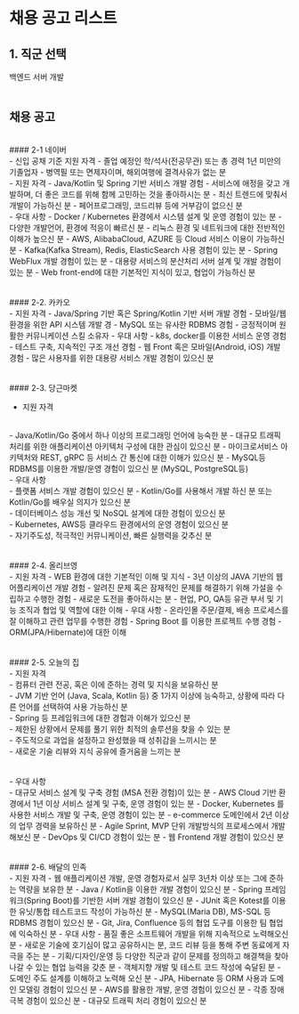 # 채용 공고 리스트

## 1. 직군 선택

백엔드 서버 개발
<br>
<br>

## 채용 공고
<br>
#### 2-1 네이버
<br>
- 신입 공채 기준 지원 자격
  - 졸업 예정인 학/석사(전공무관) 또는 총 경력 1년 미만의 기졸업자
  - 병역필 또는 면제자이며, 해외여행에 결격사유가 없는 분
<br>
- 지원 자격
  - Java/Kotlin 및 Spring 기반 서비스 개발 경험
  -  서비스에 애정을 갖고 개발하며, 더 좋은 코드를 위해 함께 고민하는 것을 좋아하시는 분
  - 최신 트렌드에 맞춰서 개발이 가능하신 분
  -  페어프로그래밍, 코드리뷰 등에 거부감이 없으신 분
<br>
- 우대 사항
  - Docker / Kubernetes 환경에서 시스템 설계 및 운영 경험이 있는 분
  - 다양한 개발언어, 환경에 적응이 빠르신 분
  - 리눅스 환경 및 네트워크에 대한 전반적인 이해가 높으신 분
  - AWS, AlibabaCloud, AZURE 등 Cloud 서비스 이용이 가능하신 분
  - Kafka(Kafka Stream), Redis, ElasticSearch 사용 경험이 있는 분
  - Spring WebFlux 개발 경험이 있는 분
  - 대용량 서비스의 분산처리 서버 설계 및 개발 경험이 있는 분
  -  Web front-end에 대한 기본적인 지식이 있고, 협업이 가능하신 분
<br>
<br>
<br>
#### 2-2. 카카오
<br>
- 지원 자격
  - Java/Spring 기반 혹은 Spring/Kotlin 기반 서버 개발 경험
  - 모바일/웹 환경을 위한 API 시스템 개발 경
  - MySQL 또는 유사한 RDBMS 경험
  - 긍정적이며 원활한 커뮤니케이션 스킬 소유자
- 우대 사항
  - k8s, docker를 이용한 서비스 운영 경험
  - 테스트 구축, 지속적인 구조 개선 경험
  - 웹 Front 혹은 모바일(Android, iOS) 개발 경험
  - 많은 사용자를 위한 대용량 서비스 개발 경험이 있으신 분
<br>
<br>
<br>
#### 2-3. 당근마켓

- 지원 자격
<br>
  - Java/Kotlin/Go 중에서 하나 이상의 프로그래밍 언어에 능숙한 분
  - 대규모 트래픽 처리를 위한 애플리케이션 아키텍처 구성에 대한 관심이 있으신 분
  - 마이크로서비스 아키텍처와 REST,  gRPC 등 서비스 간 통신에 대한 이해가 있으신 분
  - MySQL등 RDBMS를 이용한 개발/운영 경험이 있으신 분 (MySQL, PostgreSQL등)
<br>
- 우대 사항
<br>
  - 플랫폼 서비스 개발 경험이 있으신 분
  - Kotlin/Go를 사용해서 개발 하신 분 또는 Kotlin/Go를 배우실 의지가 있으신 분
<br>
  - 데이터베이스 성능 개선 및 NoSQL 설계에 대한 경험이 있으신 분
<br>
  - Kubernetes, AWS등 클라우드 환경에서의 운영 경험이 있으신 분
<br>
  - 자기주도성, 적극적인 커뮤니케이션, 빠른 실행력을 갖추신 분
<br>
<br>
<br>
#### 2-4. 올리브영
<br>
- 지원 자격
  -  WEB 환경에 대한 기본적인 이해 및 지식
  - 3년 이상의 JAVA 기반의 웹 어플리케이션 개발 경험
  - 알려진 문제 혹은 잠재적인 문제를 해결하기 위해 가설을 수립하고 수행한 경험
  - 새로운 도전을 좋아하시는 분
  - 현업, PO, QA등 유관 부서 및 기능 조직과 협업 및 역할에 대한 이해
- 우대 사항
  - 온라인몰 주문/결제, 배송 프로세스를 잘 이해하고 관련 업무를 수행한 경험
  - Spring Boot 를 이용한 프로젝트 수행 경험
  - ORM(JPA/Hibernate)에 대한 이해
<br>
<br>
<br>
#### 2-5. 오늘의 집
<br>
- 지원 자격
<br>
  - 컴퓨터 관련 전공, 혹은 이에 준하는 경력 및 지식을 보유하신 분
<br>
  - JVM 기반 언어 (Java, Scala, Kotlin 등) 중 1가지 이상에 능숙하고, 상황에 따라 다른 언어를 선택하여 사용 가능하신 분
<br>
  - Spring 등 프레임워크에 대한 경험과 이해가 있으신 분
<br>
  - 제한된 상황에서 문제를 풀기 위한 최적의 솔루션을 찾을 수 있는 분
<br>
  - 주도적으로 과업을 설정하고 완성했을 때 성취감을 느끼시는 분
<br>
  - 새로운 기술 리뷰와 지식 공유에 즐거움을 느끼는 분
<br>
<br>    
<br>
- 우대 사항
<br>
  - 대규모 서비스 설계 및 구축 경험 (MSA 전환 경험)이 있는 분
  - AWS Cloud 기반 환경에서 1년 이상 서비스 설계 및 구축, 운영 경험이 있는 분
  - Docker, Kubernetes 를 사용한 서비스 개발 및 구축, 운영 경험이 있는 분
  - e-commerce 도메인에서 2년 이상의 업무 경력을 보유하신 분
  - Agile Sprint, MVP 단위 개발방식의 프로세스에서 개발해보신 분
  - DevOps 및 CI/CD 경험이 있는 분
  - 웹 Frontend 개발 경험이 있으신 분
<br>
<br>
<br>
#### 2-6. 배달의 민족
<br>
- 지원 자격
  - 웹 애플리케이션 개발, 운영 경험자로서 실무 3년차 이상 또는 그에 준하는 역량을 보유한 분
  - Java / Kotlin을 이용한 개발 경험이 있으신 분
  - Spring 프레임워크(Spring Boot)를 기반한 서버 개발 경험이 있으신 분
  - JUnit 혹은 Kotest를 이용한 유닛/통합 테스트코드 작성이 가능하신 분
  - MySQL(Maria DB), MS-SQL 등 RDBMS 경험이 있으신 분
  - Git, Jira, Confluence 등의 협업 도구를 이용한 팀 협업에 익숙하신 분
- 우대 사항
  - 품질 좋은 소프트웨어 개발을 위해 지속적으로 노력해오신 분
  - 새로운 기술에 호기심이 많고 공유하시는 분, 코드 리뷰 등을 통해 주변 동료에게 자극을 주는 분
  - 기획/디자인/운영 등 다양한 직군과 같이 문제를 정의하고 해결책을 찾아나갈 수 있는 협업 능력을 갖춘 분
  - 객체지향 개발 및 테스트 코드 작성에 숙달된 분 
  - 도메인 주도 설계를 이해하고 노력해 오신 분
  - JPA, Hibernate 등 ORM 사용과 도메인 모델링 경험이 있으신 분
  - AWS를 활용한 개발, 운영 경험이 있으신 분
  - 각종 장애 극복 경험이 있으신 분
  - 대규모 트래픽 처리 경험이 있으신 분

